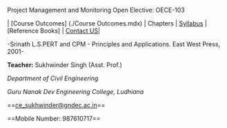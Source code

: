 Project Management and Monitoring
Open Elective: OECE-103

| [Course Outcomes] (./Course Outcomes.mdx) | Chapters  | [Syllabus](https://ce.gndec.ac.in/sites/default/files/BTech_2018_12_05_2022.pdf) | [Reference Books] | [Contact US](mailto:ce_sukhwinder@gndec.ac.in)|

-Srinath L.S.PERT and CPM - Principles and Applications. East West Press, 2001-


**Teacher:** Sukhwinder Singh (Asst. Prof.)

*Department of Civil Engineering*

*Guru Nanak Dev Engineering College, Ludhiana*

==ce_sukhwinder@gndec.ac.in==

==Mobile Number: 987610717==
